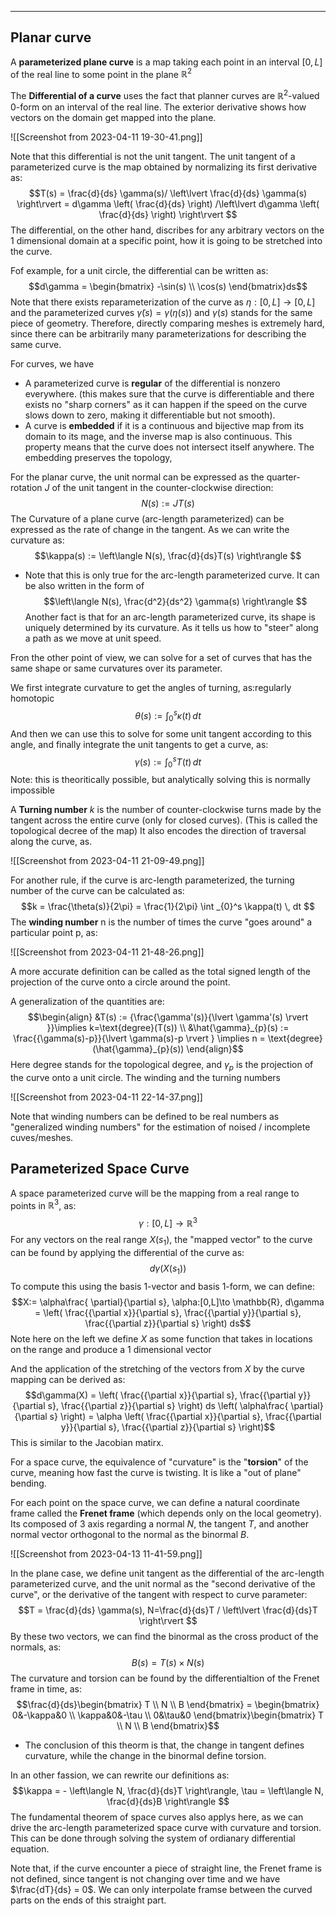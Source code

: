 -----
## Planar curve

A **parameterized plane curve** is a map taking each point in an interval $[0,L]$ of the real line to some point in the plane $\mathbb{R}^2$

The **Differential of a curve** uses the fact that planner curves are $\mathbb{R}^2$-valued 0-form on an interval of the real line. The exterior derivative shows how vectors on the domain get mapped into the plane.

![[Screenshot from 2023-04-11 19-30-41.png]]

Note that this differential is not the unit tangent. The unit tangent of a parameterized curve is the map obtained by normalizing its first derivative as: $$T(s) = \frac{d}{ds} \gamma(s)/ \left\lvert   \frac{d}{ds} \gamma(s)  \right\rvert = d\gamma \left( \frac{d}{ds}  \right) /\left\lvert  d\gamma \left( \frac{d}{ds} \right)  \right\rvert $$
The differential, on the other hand, discribes for any arbitrary vectors on the 1 dimensional domain at a specific point, how it is going to be stretched into the curve.

Fof example, for a unit circle, the differential can be written as: $$d\gamma = \begin{bmatrix}
-\sin(s) \\
\cos(s)
\end{bmatrix}ds$$
Note that there exists reparameterization of the curve as $\eta : [0,L]\to[0,L]$ and the parameterized curves $\tilde\gamma(s) = \gamma(\eta(s))$ and $\gamma(s)$ stands for the same piece of geometry. Therefore, directly comparing meshes is extremely hard, since there can be arbitrarily many parameterizations for describing the same curve.

For curves, we have

- A parameterized curve is **regular** of the differential is nonzero everywhere. (this makes sure that the curve is differentiable and there exists no "sharp corners" as it can happen if the speed on the curve slows down to zero, making it differentiable but not smooth). 
- A curve is **embedded** if it is a continuous and bijective map from its domain to its mage, and the inverse map is also continuous. This property means that the curve does not intersect itself anywhere. The embedding preserves the topology,

For the planar curve, the unit normal can be expressed as the quarter-rotation $J$ of the unit tangent in the counter-clockwise direction: $$N(s):= JT(s)$$
The Curvature of a plane curve (arc-length parameterized) can be expressed as the rate of change in the tangent. As we can write the curvature as:
$$\kappa(s) := \left\langle  N(s), \frac{d}{ds}T(s)  \right\rangle $$ 
- Note that this is only true for the arc-length parameterized curve. It can be also written in the form of $$\left\langle  N(s), \frac{d^2}{ds^2} \gamma(s)  \right\rangle $$
Another fact is that for an arc-length parameterized curve, its shape is uniquely determined by its curvature. As it tells us how to "steer" along a path as we move at unit speed. 

Fron the other point of view, we can solve for a set of curves that has the same shape or same curvatures over its parameter. 

We first integrate curvature to get the angles of turning, as:regularly homotopic
$$\theta(s) := \int _{0}^s \kappa(t) \, dt $$
And then we can use this to solve for some unit tangent according to this angle, and finally integrate the unit tangents to get a curve, as:
$$\gamma (s) := \int _{0}^s T(t) \, dt $$
Note: this is theoritically possible, but analytically solving this is normally impossible

A **Turning number** $k$ is the number of counter-clockwise turns made by the tangent across the entire curve (only for closed curves). (This is called the topological decree of the map) It also encodes the direction of traversal along the curve, as.

![[Screenshot from 2023-04-11 21-09-49.png]]

For another rule, if the curve is arc-length parameterized, the turning number of the curve can be calculated as:
$$k = \frac{\theta(s)}{2\pi} = \frac{1}{2\pi} \int _{0}^s \kappa(t) \, dt $$
The **winding number** n is the number of times the curve "goes around" a particular point p, as:

![[Screenshot from 2023-04-11 21-48-26.png]]

A more accurate definition can be called as the total signed length of the projection of the curve onto a circle around the point.

A generalization of the quantities are: $$\begin{align}
&T(s) := {\frac{\gamma'(s)}{\lvert \gamma'(s) \rvert }}\implies k=\text{degree}(T(s)) \\
&\hat{\gamma}_{p}(s) := \frac{{\gamma(s)-p}}{\lvert \gamma(s)-p \rvert } \implies n = \text{degree}(\hat{\gamma}_{p}(s))
\end{align}$$
Here degree stands for the topological degree, and $\gamma_{p}$ is the projection of the curve onto a unit circle. The winding and the turning numbers

![[Screenshot from 2023-04-11 22-14-37.png]]

Note that winding numbers can be defined to be real numbers as "generalized winding numbers" for the estimation of noised / incomplete cuves/meshes. 

## Parameterized Space Curve

A space parameterized curve will be the mapping from a real range to points in $\mathbb{R}^3$, as:
$$\gamma:[0,L]\to \mathbb{R}^3$$
For any vectors on the real range $X(s_{1})$, the "mapped vector" to the curve can be found by applying the differential of the curve as: $$d\gamma(X(s_{1}))$$
To compute this using the basis 1-vector and basis 1-form, we can define: $$X:= \alpha\frac{ \partial}{\partial s}, \alpha:[0,L]\to \mathbb{R}, d\gamma = \left( \frac{{\partial x}}{\partial s}, \frac{{\partial y}}{\partial s}, \frac{{\partial z}}{\partial s} \right) ds$$
Note here on the left we define $X$ as some function that takes in locations on the range and produce a 1 dimensional vector 

And the application of the stretching of the vectors from $X$ by the curve mapping can be derived as: $$d\gamma(X) = \left( \frac{{\partial x}}{\partial s}, \frac{{\partial y}}{\partial s}, \frac{{\partial z}}{\partial s} \right) ds \left( \alpha\frac{ \partial}{\partial s} \right) = \alpha \left( \frac{{\partial x}}{\partial s}, \frac{{\partial y}}{\partial s}, \frac{{\partial z}}{\partial s} \right)$$
This is similar to the Jacobian matirx.

For a space curve, the equivalence of "curvature" is the "**torsion**" of the curve, meaning how fast the curve is twisting. It is like a "out of plane" bending.

For each point on the space curve, we can define a natural coordinate frame called the **Frenet frame** (which depends only on the local geometry). Its composed of 3 axis regarding a normal $N$, the tangent $T$, and another normal vector orthogonal to the normal as the binormal $B$.

![[Screenshot from 2023-04-13 11-41-59.png]]

In the plane case, we define unit tangent as the differential of the arc-length parameterized curve, and the unit normal as the "second derivative of the curve", or the derivative of the tangent with respect to curve parameter:
$$T = \frac{d}{ds} \gamma(s), N=\frac{d}{ds}T / \left\lvert  \frac{d}{ds}T  \right\rvert $$
By these two vectors, we can find the binormal as the cross product of the normals, as: $$B(s) = T(s)\times N(s)$$
The curvature and torsion can be found by the differentialtion of the Frenet frame in time, as: $$\frac{d}{ds}\begin{bmatrix}
T \\
N \\
B
\end{bmatrix} = \begin{bmatrix}
0&-\kappa&0 \\
\kappa&0&-\tau \\
0&\tau&0
\end{bmatrix}\begin{bmatrix}
T \\
N \\
B
\end{bmatrix}$$
- The conclusion of this theorm is that, the change in tangent defines curvature, while the change in the binormal define torsion.

In an other fassion, we can rewrite our definitions as: $$\kappa = - \left\langle  N, \frac{d}{ds}T  \right\rangle, \tau = \left\langle  N, \frac{d}{ds}B  \right\rangle $$
The fundamental theorem of space curves also applys here, as we can drive the arc-length parameterized space curve with curvature and torsion. This can be done through solving the system of ordianary differential equation. 

Note that, if the curve encounter a piece of straight line, the Frenet frame is not defined, since tangent is not changing over time and we have $\frac{dT}{ds} = 0$. We can only interpolate framse between the curved parts on the ends of this straight part.









